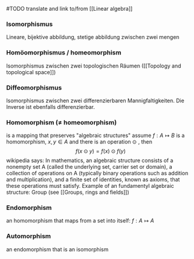 
#TODO  translate and link to/from [[Linear algebra]]



### Isomorphismus
Lineare, bijektive abbildung, stetige abbildung zwischen zwei mengen


### Homöomorphismus / homeomorphism
Isomorphismus zwischen zwei topologischen Räumen ([[Topology and topological space]]) 


### Diffeomorphismus
Isomorphismus zwischen zwei differenzierbaren Mannigfaltigkeiten. Die Inverse ist ebenfalls differenzierbar.


### Homomorphism ($\neq$ homeomorphism)
is a mapping that preserves "algebraic structures"
assume $f:A \mapsto B$ is a homomorphism, $x,y \in A$ and there is an operation $\odot$ , then 
$$f(x\odot y) = f(x) \odot f(y) $$
wikipedia says: In mathematics, an algebraic structure consists of a nonempty set A (called the underlying set, carrier set or domain), a collection of operations on A (typically binary operations such as addition and multiplication), and a finite set of identities, known as axioms, that these operations must satisfy.
Example of an fundamentyl algebraic structure: Group (see [[Groups, rings and fields]])


### Endomorphism
an homomorphism that maps from a set into itself: $f:A\mapsto A$


### Automorphism
an endomorphism that is an isomorphism
